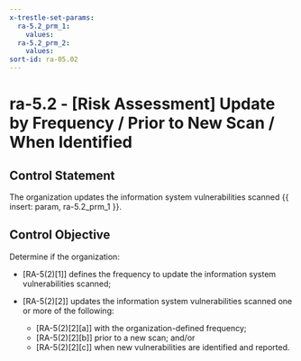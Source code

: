 ```yaml
---
x-trestle-set-params:
  ra-5.2_prm_1:
    values:
  ra-5.2_prm_2:
    values:
sort-id: ra-05.02
---
```


# ra-5.2 - \[Risk Assessment\] Update by Frequency / Prior to New Scan / When Identified

## Control Statement

The organization updates the information system vulnerabilities scanned {{ insert: param, ra-5.2_prm_1 }}.

## Control Objective

Determine if the organization:

- \[RA-5(2)[1]\] defines the frequency to update the information system vulnerabilities scanned;

- \[RA-5(2)[2]\] updates the information system vulnerabilities scanned one or more of the following:

  - \[RA-5(2)[2][a]\] with the organization-defined frequency;
  - \[RA-5(2)[2][b]\] prior to a new scan; and/or
  - \[RA-5(2)[2][c]\] when new vulnerabilities are identified and reported.
